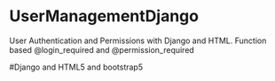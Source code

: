# UserManagementDjango
User Authentication and Permissions with Django and HTML. Function based @login_required and @permission_required

#Django and HTML5 and bootstrap5
